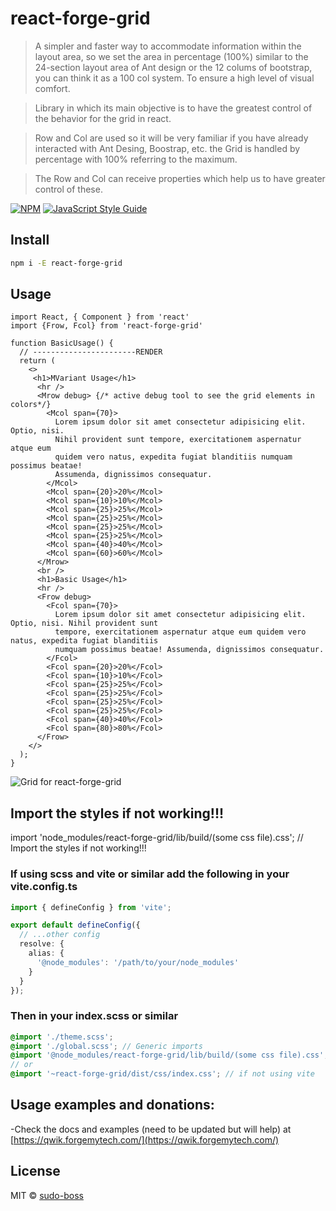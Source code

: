 # react-forge-grid

> A simpler and faster way to accommodate information within the layout area, so we set the area in percentage (100%) similar to the 24-section layout area of Ant design or the 12 colums of bootstrap, you can think it as a 100 col system. To ensure a high level of visual comfort.

>Library in which its main objective is to have the greatest control of the behavior for the grid in react.

>Row and Col are used so it will be very familiar if you have already interacted with Ant Desing, Boostrap, etc.
the Grid is handled by percentage with 100% referring to the maximum.

>The Row and Col can receive properties which help us to have greater control of these.

[![NPM](https://img.shields.io/npm/v/react-forge-grid.svg)](https://www.npmjs.com/package/react-forge-grid) [![JavaScript Style Guide](https://img.shields.io/badge/code_style-standard-brightgreen.svg)](https://standardjs.com)

## Install

```bash
npm i -E react-forge-grid
```

## Usage

```tsx
import React, { Component } from 'react' 
import {Frow, Fcol} from 'react-forge-grid'

function BasicUsage() {
  // -----------------------RENDER
  return (
    <>
     <h1>MVariant Usage</h1>
      <hr />
      <Mrow debug> {/* active debug tool to see the grid elements in colors*/}
        <Mcol span={70}>
          Lorem ipsum dolor sit amet consectetur adipisicing elit. Optio, nisi.
          Nihil provident sunt tempore, exercitationem aspernatur atque eum
          quidem vero natus, expedita fugiat blanditiis numquam possimus beatae!
          Assumenda, dignissimos consequatur.
        </Mcol>
        <Mcol span={20}>20%</Mcol>
        <Mcol span={10}>10%</Mcol>
        <Mcol span={25}>25%</Mcol>
        <Mcol span={25}>25%</Mcol>
        <Mcol span={25}>25%</Mcol>
        <Mcol span={25}>25%</Mcol>
        <Mcol span={40}>40%</Mcol>
        <Mcol span={60}>60%</Mcol>
      </Mrow>
      <br />
      <h1>Basic Usage</h1>
      <hr />
      <Frow debug>
        <Fcol span={70}>
          Lorem ipsum dolor sit amet consectetur adipisicing elit. Optio, nisi. Nihil provident sunt
          tempore, exercitationem aspernatur atque eum quidem vero natus, expedita fugiat blanditiis
          numquam possimus beatae! Assumenda, dignissimos consequatur.
        </Fcol>
        <Fcol span={20}>20%</Fcol>
        <Fcol span={10}>10%</Fcol>
        <Fcol span={25}>25%</Fcol>
        <Fcol span={25}>25%</Fcol>
        <Fcol span={25}>25%</Fcol>
        <Fcol span={25}>25%</Fcol>
        <Fcol span={40}>40%</Fcol>
        <Fcol span={80}>80%</Fcol>
      </Frow>
    </>
  );
}
```
![Grid for react-forge-grid](https://github.com/sudo-boss/react-forge-grid/blob/master/image.png?raw=true)

## Import the styles if not working!!!
import 'node_modules/react-forge-grid/lib/build/(some css file).css'; // Import the styles if not working!!!

### If using scss and vite or similar add the following in your vite.config.ts

```ts
import { defineConfig } from 'vite';

export default defineConfig({
  // ...other config
  resolve: {
    alias: {
      '@node_modules': '/path/to/your/node_modules'
    }
  }
});
```
### Then in your index.scss or similar
```scss
@import './theme.scss';
@import './global.scss'; // Generic imports
@import '@node_modules/react-forge-grid/lib/build/(some css file).css';
// or
@import '~react-forge-grid/dist/css/index.css'; // if not using vite
```


## Usage examples and donations:
-Check the docs and examples (need to be updated but will help) at [https://qwik.forgemytech.com/](https://qwik.forgemytech.com/)

## License

MIT © [sudo-boss ](https://github.com/sudo-boss )
